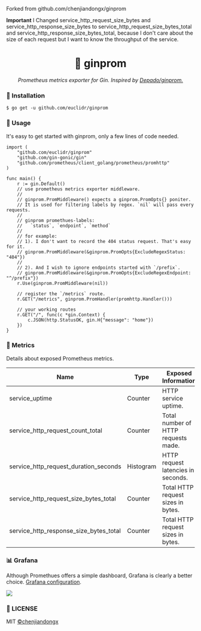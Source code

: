 Forked from github.com/chenjiandongx/ginprom

**Important** I Changed service_http_request_size_bytes and service_http_response_size_bytes to service_http_request_size_bytes_total and service_http_response_size_bytes_total, because I don't care about the size of each request but I want to know the throughput of the service.


<h1 align="center">📡 ginprom</h1>
<p align="center">
    <em>Prometheus metrics exporter for Gin. Inspired by <a href="https://github.com/Depado/ginprom">Depado/ginprom.</a></em>
</p>


### 🔰 Installation

```shell
$ go get -u github.com/euclidr/ginprom
```

### 📝 Usage

It's easy to get started with ginprom, only a few lines of code needed.

```golang
import (
	"github.com/euclidr/ginprom"
	"github.com/gin-gonic/gin"
	"github.com/prometheus/client_golang/prometheus/promhttp"
)

func main() {
 	r := gin.Default()
	// use prometheus metrics exporter middleware.
	//
	// ginprom.PromMiddleware() expects a ginprom.PromOpts{} poniter.
	// It is used for filtering labels by regex. `nil` will pass every requests.
	//
	// ginprom promethues-labels: 
	//   `status`, `endpoint`, `method`
	//
	// for example:
	// 1). I don't want to record the 404 status request. That's easy for it.
	// ginprom.PromMiddleware(&ginprom.PromOpts{ExcludeRegexStatus: "404"})
	//
	// 2). And I wish to ignore endpoints started with `/prefix`.
	// ginprom.PromMiddleware(&ginprom.PromOpts{ExcludeRegexEndpoint: "^/prefix"})
	r.Use(ginprom.PromMiddleware(nil))

 	// register the `/metrics` route.
	r.GET("/metrics", ginprom.PromHandler(promhttp.Handler()))

 	// your working routes
	r.GET("/", func(c *gin.Context) {
		c.JSON(http.StatusOK, gin.H{"message": "home"})
 	})
}
```

### 🎉 Metrics

Details about exposed Prometheus metrics.

| Name | Type | Exposed Information |
| ---- | ---- | ---------------------|
| service_uptime						| Counter	| HTTP service uptime. |
| service_http_request_count_total		| Counter	| Total number of HTTP requests made. |
| service_http_request_duration_seconds | Histogram | HTTP request latencies in seconds. |
| service_http_request_size_bytes_total 		| Counter	| Total HTTP request sizes in bytes. |
| service_http_response_size_bytes_total 		| Counter	| Total HTTP request sizes in bytes. |


### 📊 Grafana

Although Promethues offers a simple dashboard, Grafana is clearly a better choice. [Grafana configuration](./ginprom-service.json).

![](https://user-images.githubusercontent.com/19553554/65812184-19a5a000-e1f6-11e9-8881-e0c260196bc9.png)


### 📃 LICENSE

MIT [©chenjiandongx](https://github.com/chenjiandongx)
